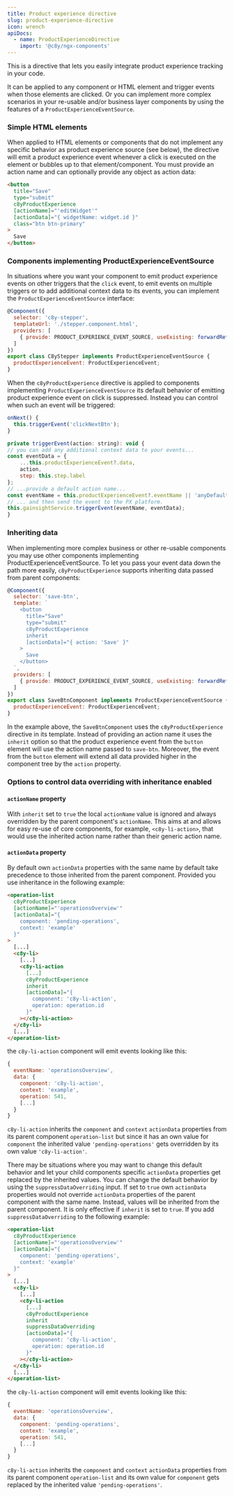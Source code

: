 ```yaml
---
title: Product experience directive
slug: product-experience-directive
icon: wrench
apiDocs:
  - name: ProductExperienceDirective
    import: '@c8y/ngx-components'
---
```

<!-- markdownlint-disable MD025 -->
<!-- markdownlint-disable MD033 -->
<!-- markdownlint-disable MD051 -->

This is a directive that lets you easily integrate product experience tracking in your code.

It can be applied to any component or HTML element and trigger events when those elements are
clicked. Or you can implement more complex scenarios in your re-usable and/or business layer
components by using the features of a `ProductExperienceEventSource`.

### Simple HTML elements

When applied to HTML elements or components that do not implement any specific behavior as product
experience source (see below), the directive will emit a product experience event whenever a click
is executed on the element or bubbles up to that element/component. You must provide an action name
and can optionally provide any object as action data:

```html
<button
  title="Save"
  type="submit"
  c8yProductExperience
  [actionName]="'editWidget'"
  [actionData]="{ widgetName: widget.id }"
  class="btn btn-primary"
>
  Save
</button>
```

### Components implementing ProductExperienceEventSource

In situations where you want your component to emit product experience events on other triggers that
the `click` event, to emit events on multiple triggers or to add additional context data to its
events, you can implement the `ProductExperienceEventSource` interface:

```js
@Component({
  selector: 'c8y-stepper',
  templateUrl: './stepper.component.html',
  providers: [
    { provide: PRODUCT_EXPERIENCE_EVENT_SOURCE, useExisting: forwardRef(() => C8yStepper) }
  ]
})
export class C8yStepper implements ProductExperienceEventSource {
  productExperienceEvent: ProductExperienceEvent;
}
```

When the `c8yProductExperience` directive is applied to components implementing
`ProductExperienceEventSource` its default behavior of emitting product experience event on click is
suppressed. Instead you can control when such an event will be triggered:

```js
onNext() {
  this.triggerEvent('clickNextBtn');
}

private triggerEvent(action: string): void {
// you can add any additional context data to your events...
const eventData = {
    ...this.productExperienceEvent?.data,
    action,
    step: this.step.label
};
// ...provide a default action name...
const eventName = this.productExperienceEvent?.eventName || 'anyDefaultEventName';
// ... and then send the event to the PX platform.
this.gainsightService.triggerEvent(eventName, eventData);
}
```

### Inheriting data

When implementing more complex business or other re-usable components you may use other components
implementing ProductExperienceEventSource. To let you pass your event data down the path more
easily, `c8yProductExperience` supports inheriting data passed from parent components:

```js
@Component({
  selector: 'save-btn',
  template: `
    <button
      title="Save"
      type="submit"
      c8yProductExperience
      inherit
      [actionData]="{ action: 'Save' }"
    >
      Save
    </button>
  `,
  providers: [
    { provide: PRODUCT_EXPERIENCE_EVENT_SOURCE, useExisting: forwardRef(() => C8yStepper) }
  ]
})
export class SaveBtnComponent implements ProductExperienceEventSource {
  productExperienceEvent: ProductExperienceEvent;
}
```

In the example above, the `SaveBtnComponent` uses the `c8yProductExperience` directive in its
template. Instead of providing an action name it uses the `inherit` option so that the product
experience event from the `button` element will use the action name passed to `save-btn`. Moreover,
the event from the `button` element will extend all data provided higher in the component tree by
the `action` property.

### Options to control data overriding with inheritance enabled

#### `actionName` property

With `inherit` set to `true` the local `actionName` value is ignored and always overridden by the
parent component's `actionName`. This aims at and allows for easy re-use of core components, for example,
`<c8y-li-action>`, that would use the inherited action name rather than their generic action name.

#### `actionData` property

By default own `actionData` properties with the same name by default take precedence to those
inherited from the parent component. Provided you use inheritance in the following example:

```html
<operation-list
  c8yProductExperience
  [actionName]="'operationsOverview'"
  [actionData]="{
    component: 'pending-operations',
    context: 'example'
  }"
>
  [...]
  <c8y-li>
    [...]
    <c8y-li-action
      [...]
      c8yProductExperience
      inherit
      [actionData]="{
        component: 'c8y-li-action',
        operation: operation.id
      }"
    ></c8y-li-action>
  </c8y-li>
  [...]
</operation-list>
```

the `c8y-li-action` component will emit events looking like this:

```js
{
  eventName: 'operationsOverview',
  data: {
    component: 'c8y-li-action',
    context: 'example',
    operation: 541,
    [...]
  }
}
```

`c8y-li-action` inherits the `component` and `context` `actionData` properties from its parent
component `operation-list` but since it has an own value for `component` the inherited value
`'pending-operations'` gets overridden by its own value `'c8y-li-action'`.

There may be situations where you may want to change this default behavior and let your child
components specific `actionData` properties get replaced by the inherited values. You can change the
default behavior by using the `suppressDataOverriding` input. If set to `true` own `actionData`
properties would not override `actionData` properties of the parent component with the same name.
Instead, values will be inherited from the parent component. It is only effective if `inherit` is
set to `true`. If you add `suppressDataOverriding` to the following example:

```html
<operation-list
  c8yProductExperience
  [actionName]="'operationsOverview'"
  [actionData]="{
    component: 'pending-operations',
    context: 'example'
  }"
>
  [...]
  <c8y-li>
    [...]
    <c8y-li-action
      [...]
      c8yProductExperience
      inherit
      suppressDataOverriding
      [actionData]="{
        component: 'c8y-li-action',
        operation: operation.id
      }"
    ></c8y-li-action>
  </c8y-li>
  [...]
</operation-list>
```

the `c8y-li-action` component will emit events looking like this:

```js
{
  eventName: 'operationsOverview',
  data: {
    component: 'pending-operations',
    context: 'example',
    operation: 541,
    [...]
  }
}
```

`c8y-li-action` inherits the `component` and `context` `actionData` properties from its parent
component `operation-list` and its own value for `component` gets replaced by the inherited value
`'pending-operations'`.
